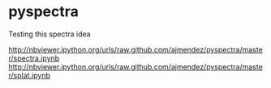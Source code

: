 pyspectra
=========

Testing this spectra idea


http://nbviewer.ipython.org/urls/raw.github.com/ajmendez/pyspectra/master/spectra.ipynb
http://nbviewer.ipython.org/urls/raw.github.com/ajmendez/pyspectra/master/splat.ipynb